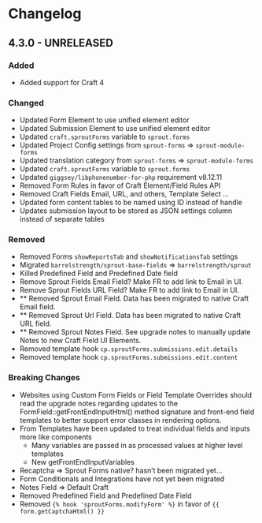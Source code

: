# Changelog

## 4.3.0 - UNRELEASED

### Added

- Added support for Craft 4

### Changed

- Updated Form Element to use unified element editor
- Updated Submission Element to use unified element editor
- Updated `craft.sproutForms` variable to `sprout.forms`
- Updated Project Config settings from `sprout-forms` => `sprout-module-forms`
- Updated translation category from `sprout-forms` => `sprout-module-forms`
- Updated `craft.sproutForms` variable to `sprout.forms`
- Updated `giggsey/libphonenumber-for-php` requirement v8.12.11
- Removed Form Rules in favor of Craft Element/Field Rules API
- Removed Craft Fields Email, URL, and others, Template Select …
- Updated form content tables to be named using ID instead of handle
- Updates submission layout to be stored as JSON settings column instead of separate tables

### Removed

- Removed Forms `showReportsTab` and `showNotificationsTab` settings
- Migrated `barrelstrength/sprout-base-fields` => `barrelstrength/sprout`
- Killed Predefined Field and Predefined Date field
- Remove Sprout Fields Email Field? Make FR to add link to Email in UI.
- Remove Sprout Fields URL Field? Make FR to add link to Email in UI.
- ** Removed Sprout Email Field. Data has been migrated to native Craft Email
  field.
- ** Removed Sprout Url Field. Data has been migrated to native Craft URL field.
- ** Removed Sprout Notes Field. See upgrade notes to manually update Notes to
  new Craft Field UI Elements.
- Removed template hook `cp.sproutForms.submissions.edit.details`
- Removed template hook `cp.sproutForms.submissions.edit.content`

### Breaking Changes

- Websites using Custom Form Fields or Field Template Overrides should read the
  upgrade notes regarding updates to the FormField::getFrontEndInputHtml()
  method signature and front-end field templates to better support error classes
  in rendering options.
- From Templates have been updated to treat individual fields and inputs more like components
  - Many variables are passed in as processed values at higher level templates
  - New getFrontEndInputVariables
- Recaptcha ⇒ Sprout Forms native? hasn’t been migrated yet…
- Form Conditionals and Integrations have not yet been migrated
- Notes Field ⇒ Default Craft
- Removed Predefined Field and Predefined Date Field
- Removed `{% hook 'sproutForms.modifyForm' %}` in favor of `{{ form.getCaptchaHtml() }}`

